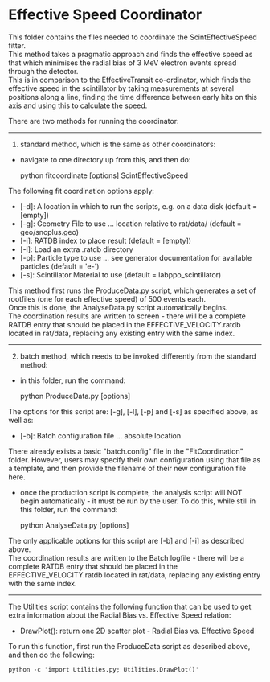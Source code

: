 # Effective Speed Coordinator
This folder contains the files needed to coordinate the ScintEffectiveSpeed fitter.  
This method takes a pragmatic approach and finds the effective speed as that which minimises the radial bias of 3 MeV electron events spread through the detector.  
This is in comparison to the EffectiveTransit co-ordinator, which finds the effective speed in the scintillator by taking measurements at several positions along a line, finding the time difference between early hits on this axis and using this to calculate the speed.  

There are two methods for running the coordinator:

-------------------------

1) standard method, which is the same as other coordinators:
- navigate to one directory up from this, and then do:

    python fitcoordinate [options] ScintEffectiveSpeed

The following fit coordination options apply:
- [-d]: A location in which to run the scripts, e.g. on a data disk (default = [empty])
- [-g]: Geometry File to use ... location relative to rat/data/ (default = geo/snoplus.geo)
- [-i]: RATDB index to place result (default = [empty])
- [-l]: Load an extra .ratdb directory
- [-p]: Particle type to use ... see generator documentation for available particles (default = 'e-')
- [-s]: Scintillator Material to use (default = labppo_scintillator)

This method first runs the ProduceData.py script, which generates a set of rootfiles (one for each effective speed) of 500 events each.  
Once this is done, the AnalyseData.py script automatically begins.  
The coordination results are written to screen - there will be a complete RATDB entry that should be placed in the EFFECTIVE_VELOCITY.ratdb located in rat/data, replacing any existing entry with the same index.  


-------------------------

2) batch method, which needs to be invoked differently from the standard method:
- in this folder, run the command:

    python ProduceData.py [options]

The options for this script are: [-g], [-l], [-p] and [-s] as specified above, as well as:
- [-b]: Batch configuration file ... absolute location

There already exists a basic "batch.config" file in the "FitCoordination" folder.  However, users may specify their own configuration using that file as a template, and then provide the filename of their new configuration file here.  

- once the production script is complete, the analysis script will NOT begin automatically - it must be run by the user.  To do this, while still in this folder, run the command:

    python AnalyseData.py [options]

The only applicable options for this script are [-b] and [-i] as described above.  
The coordination results are written to the Batch logfile - there will be a complete RATDB entry that should be placed in the EFFECTIVE_VELOCITY.ratdb located in rat/data, replacing any existing entry with the same index.  

-------------------------

The Utilities script contains the following function that can be used to get extra information about the Radial Bias vs. Effective Speed relation:  
- DrawPlot(): return one 2D scatter plot - Radial Bias vs. Effective Speed  

To run this function, first run the ProduceData script as described above, and then do the following:

    python -c 'import Utilities.py; Utilities.DrawPlot()'


